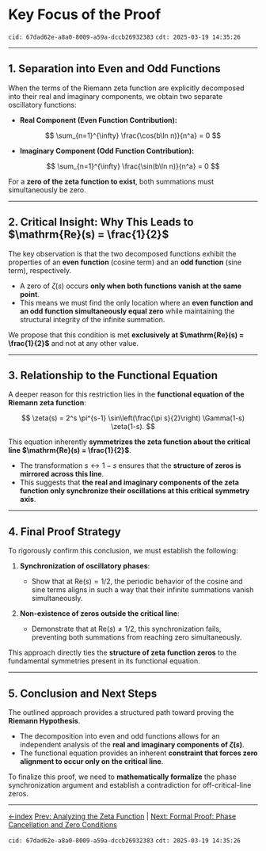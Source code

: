 # **Key Focus of the Proof**

`cid: 67dad62e-a8a0-8009-a59a-dccb26932383` `cdt: 2025-03-19 14:35:26`

---

## **1. Separation into Even and Odd Functions**

When the terms of the Riemann zeta function are explicitly decomposed into their real and imaginary components, we obtain two separate oscillatory functions:

- **Real Component (Even Function Contribution):**

$$
\sum_{n=1}^{\infty} \frac{\cos(b\ln n)}{n^a} = 0
$$

- **Imaginary Component (Odd Function Contribution):**

$$
\sum_{n=1}^{\infty} \frac{\sin(b\ln n)}{n^a} = 0
$$

For a **zero of the zeta function to exist**, both summations must simultaneously be zero.

---

## **2. Critical Insight: Why This Leads to $\mathrm{Re}(s) = \frac{1}{2}$**

The key observation is that the two decomposed functions exhibit the properties of an **even function** (cosine term) and an **odd function** (sine term), respectively.

- A zero of $\zeta(s)$ occurs **only when both functions vanish at the same point**.
- This means we must find the only location where an **even function and an odd function simultaneously equal zero** while maintaining the structural integrity of the infinite summation.

We propose that this condition is met **exclusively at $\mathrm{Re}(s) = \frac{1}{2}$** and not at any other value.

---

## **3. Relationship to the Functional Equation**

A deeper reason for this restriction lies in the **functional equation of the Riemann zeta function**:

$$
\zeta(s) = 2^s \pi^{s-1} \sin\left(\frac{\pi s}{2}\right) \Gamma(1-s) \zeta(1-s).
$$

This equation inherently **symmetrizes the zeta function about the critical line $\mathrm{Re}(s) = \frac{1}{2}$**.

- The transformation $s \leftrightarrow 1 - s$ ensures that the **structure of zeros is mirrored across this line**.
- This suggests that **the real and imaginary components of the zeta function only synchronize their oscillations at this critical symmetry axis**.

---

## **4. Final Proof Strategy**

To rigorously confirm this conclusion, we must establish the following:

1. **Synchronization of oscillatory phases**:
   - Show that at $\mathrm{Re}(s) = 1/2$, the periodic behavior of the cosine and sine terms aligns in such a way that their infinite summations vanish simultaneously.

2. **Non-existence of zeros outside the critical line**:
   - Demonstrate that at $\mathrm{Re}(s) \neq 1/2$, this synchronization fails, preventing both summations from reaching zero simultaneously.

This approach directly ties the **structure of zeta function zeros** to the fundamental symmetries present in its functional equation.

---

## **5. Conclusion and Next Steps**

The outlined approach provides a structured path toward proving the **Riemann Hypothesis**.

- The decomposition into even and odd functions allows for an independent analysis of the **real and imaginary components of $\zeta(s)$**.
- The functional equation provides an inherent **constraint that forces zero alignment to occur only on the critical line**.

To finalize this proof, we need to **mathematically formalize** the phase synchronization argument and establish a contradiction for off-critical-line zeros.

---
[←index](../README.md)
[Prev: Analyzing the Zeta Function](how-to-prove-the-riemann-hypothesis-step-02.md) | [Next: Formal Proof: Phase Cancellation and Zero Conditions](how-to-prove-the-riemann-hypothesis-step-04.md)

`cid: 67dad62e-a8a0-8009-a59a-dccb26932383` `cdt: 2025-03-19 14:35:26`
